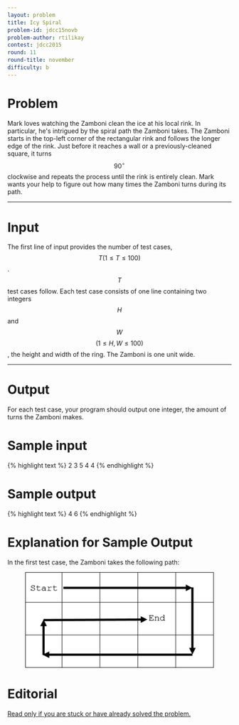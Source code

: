 ```yaml
---
layout: problem
title: Icy Spiral
problem-id: jdcc15novb
problem-author: rtilikay
contest: jdcc2015
round: 11
round-title: november
difficulty: b
---
```


# Problem
Mark loves watching the Zamboni clean the ice at his local rink. In particular, he's intrigued by the spiral path the Zamboni takes. The Zamboni starts in the top-left corner of the rectangular rink and follows the longer edge of the rink. Just before it reaches a wall or a previously-cleaned square, it turns $$90^\circ$$ clockwise and repeats the process until the rink is entirely clean. Mark wants your help to figure out how many times the Zamboni turns during its path.

---

# Input
The first line of input provides the number of test cases, $$T (1 \leq T \leq 100)$$. $$T$$ test cases follow. Each test case consists of one line containing two integers $$H$$ and $$W$$ $$(1 \leq H,W \leq 100)$$, the height and width of the ring. The Zamboni is one unit wide.

---

# Output
For each test case, your program should output one integer, the amount of turns the Zamboni makes.

# Sample input
{% highlight text %}
2
3 5
4 4
{% endhighlight %}


# Sample output
{% highlight text %}
4
6
{% endhighlight %}

# Explanation for Sample Output
In the first test case, the Zamboni takes the following path:
<figure>
	<img src="/assets/cpt/problems/jdcc15novb.png">
</figure>

# Editorial
[Read only if you are stuck or have already solved the problem.](/cpt-editorials/jdcc/2015/november/b)
